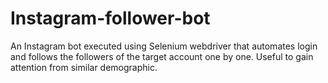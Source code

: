# Instagram-follower-bot
An Instagram bot executed using Selenium webdriver that automates login and follows the followers of the target account one by one. Useful to gain attention from similar demographic.
